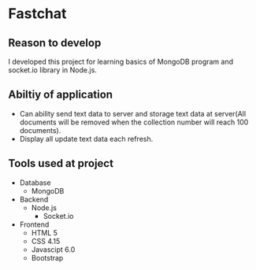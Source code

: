 # Fastchat
## Reason to develop
I developed this project for learning basics of MongoDB program and socket.io library in Node.js.
## Abiltiy of application
- Can ability send text data to server and storage text data at server(All documents will be removed when the collection number will reach 100 documents).
- Display all update text data each refresh.
## Tools used at project
- Database
  - MongoDB
- Backend
  - Node.js
    - Socket.io
- Frontend
  - HTML 5
  - CSS 4.15
  - Javascipt 6.0
  - Bootstrap
